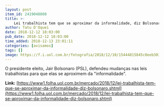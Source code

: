 ```yaml
---
layout: post
item_id: 2419048808
title: >-
    Lei trabalhista tem que se aproximar da informalidade, diz Bolsonaro
author: Tatu D'Oquei
date: 2018-12-12 18:03:00
pub_date: 2018-12-12 18:03:00
time_added: 2018-12-13 23:01:11
categories: [avisamos]
tags: []
image: https://f.i.uol.com.br/fotografia/2018/12/10/15444815845c0eeb30358da_1544481584_3x2_rt.jpg
---
```


O presidente eleito, Jair Bolsonaro (PSL), defendeu mudanças nas leis trabalhistas para que elas se aproximem da "informalidade".

**Link:** [https://www1.folha.uol.com.br/mercado/2018/12/lei-trabalhista-tem-que-se-aproximar-da-informalidade-diz-bolsonaro.shtml](https://www1.folha.uol.com.br/mercado/2018/12/lei-trabalhista-tem-que-se-aproximar-da-informalidade-diz-bolsonaro.shtml)

